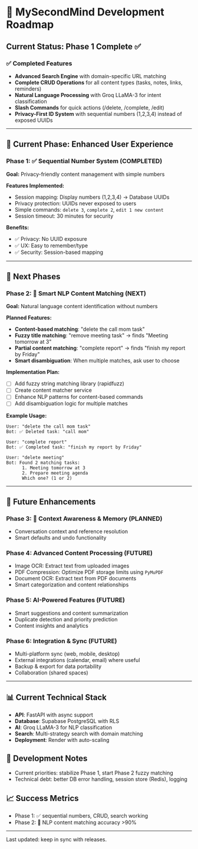 # 🚀 MySecondMind Development Roadmap

## Current Status: Phase 1 Complete ✅

### ✅ Completed Features
- **Advanced Search Engine** with domain-specific URL matching
- **Complete CRUD Operations** for all content types (tasks, notes, links, reminders)
- **Natural Language Processing** with Groq LLaMA-3 for intent classification
- **Slash Commands** for quick actions (/delete, /complete, /edit)
- **Privacy-First ID System** with sequential numbers (1,2,3,4) instead of exposed UUIDs

---

## 🎯 Current Phase: Enhanced User Experience

### Phase 1: ✅ Sequential Number System (COMPLETED)
**Goal:** Privacy-friendly content management with simple numbers

**Features Implemented:**
- Session mapping: Display numbers (1,2,3,4) → Database UUIDs  
- Privacy protection: UUIDs never exposed to users
- Simple commands: `delete 3`, `complete 2`, `edit 1 new content`
- Session timeout: 30 minutes for security

**Benefits:**
- ✅ Privacy: No UUID exposure
- ✅ UX: Easy to remember/type
- ✅ Security: Session-based mapping

---

## 🔄 Next Phases

### Phase 2: 🎯 Smart NLP Content Matching (NEXT)
**Goal:** Natural language content identification without numbers

**Planned Features:**
- **Content-based matching**: "delete the call mom task"
- **Fuzzy title matching**: "remove meeting task" → finds "Meeting tomorrow at 3"
- **Partial content matching**: "complete report" → finds "finish my report by Friday"
- **Smart disambiguation**: When multiple matches, ask user to choose

**Implementation Plan:**
- [ ] Add fuzzy string matching library (rapidfuzz)
- [ ] Create content matcher service
- [ ] Enhance NLP patterns for content-based commands
- [ ] Add disambiguation logic for multiple matches

**Example Usage:**
```
User: "delete the call mom task"
Bot: ✅ Deleted task: "call mom"

User: "complete report"  
Bot: ✅ Completed task: "finish my report by Friday"

User: "delete meeting"
Bot: Found 2 matching tasks:
      1. Meeting tomorrow at 3
      2. Prepare meeting agenda
      Which one? (1 or 2)
```

---

## 🎨 Future Enhancements

### Phase 3: 🧠 Context Awareness & Memory (PLANNED)
- Conversation context and reference resolution
- Smart defaults and undo functionality

### Phase 4: Advanced Content Processing (FUTURE)
- Image OCR: Extract text from uploaded images
- PDF Compression: Optimize PDF storage limits using `PyMuPDF`
- Document OCR: Extract text from PDF documents
- Smart categorization and content relationships

### Phase 5: AI-Powered Features (FUTURE)
- Smart suggestions and content summarization
- Duplicate detection and priority prediction
- Content insights and analytics

### Phase 6: Integration & Sync (FUTURE)
- Multi-platform sync (web, mobile, desktop)
- External integrations (calendar, email) where useful
- Backup & export for data portability
- Collaboration (shared spaces)

---

## 📊 Current Technical Stack
- **API**: FastAPI with async support
- **Database**: Supabase PostgreSQL with RLS
- **AI**: Groq LLaMA-3 for NLP classification
- **Search**: Multi-strategy search with domain matching
- **Deployment**: Render with auto-scaling

## 🔧 Development Notes
- Current priorities: stabilize Phase 1, start Phase 2 fuzzy matching
- Technical debt: better DB error handling, session store (Redis), logging

## 📈 Success Metrics
- Phase 1: ✅ sequential numbers, CRUD, search working
- Phase 2: 🎯 NLP content matching accuracy >90%

---

Last updated: keep in sync with releases.
